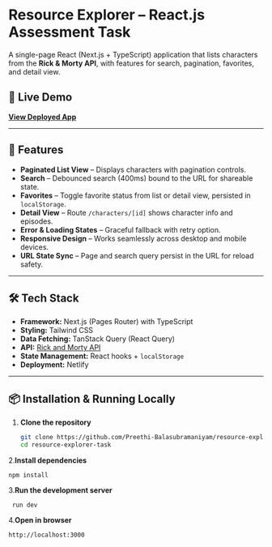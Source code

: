 # Resource Explorer – React.js Assessment Task

A single-page React (Next.js + TypeScript) application that lists characters from the **Rick & Morty API**, with features for search, pagination, favorites, and detail view.

## 🚀 Live Demo
[**View Deployed App**](https://resource-explore-task.netlify.app/?page=1)

---

## 📂 Features

- **Paginated List View** – Displays characters with pagination controls.
- **Search** – Debounced search (400ms) bound to the URL for shareable state.
- **Favorites** – Toggle favorite status from list or detail view, persisted in `localStorage`.
- **Detail View** – Route `/characters/[id]` shows character info and episodes.
- **Error & Loading States** – Graceful fallback with retry option.
- **Responsive Design** – Works seamlessly across desktop and mobile devices.
- **URL State Sync** – Page and search query persist in the URL for reload safety.

---

## 🛠️ Tech Stack

- **Framework:** Next.js (Pages Router) with TypeScript
- **Styling:** Tailwind CSS
- **Data Fetching:** TanStack Query (React Query)
- **API:** [Rick and Morty API](https://rickandmortyapi.com/)
- **State Management:** React hooks + `localStorage`
- **Deployment:** Netlify

---

## 📦 Installation & Running Locally

1. **Clone the repository**
   ```bash
   git clone https://github.com/Preethi-Balasubramaniyam/resource-explorer-task.git
   cd resource-explorer-task

2.**Install dependencies**

    npm install

3.**Run the development server**

     run dev


4.**Open in browser**

    http://localhost:3000
